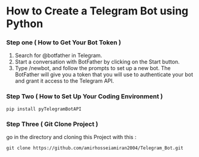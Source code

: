 # How to Create a Telegram Bot using Python

### Step one ( How to Get Your Bot Token )

1. Search for @botfather in Telegram.
2. Start a conversation with BotFather by clicking on the Start button.
3. Type /newbot, and follow the prompts to set up a new bot. The BotFather will give you a token that you will use to authenticate your bot and grant it access to the Telegram API.

### Step Two ( How to Set Up Your Coding Environment )

````
pip install pyTelegramBotAPI
````

### Step Three ( Git Clone Project )

go in the directory and cloning this Project with this : <br />
````
git clone https://github.com/amirhosseiamiran2004/Telegram_Bot.git
````

